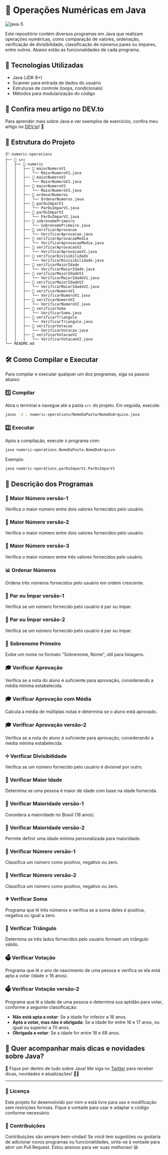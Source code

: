 # 📌 Operações Numéricas em Java

![java-5](https://github.com/user-attachments/assets/bec50591-407a-42ff-beb6-4d5c957e7324)

Este repositório contém diversos programas em Java que realizam operações numéricas, 
como comparação de valores, ordenação, verificação de divisibilidade, 
classificação de números pares ou ímpares, entre outros. 
Abaixo estão as funcionalidades de cada programa.

## 🚀 Tecnologias Utilizadas

- Java (JDK 8+)
- Scanner para entrada de dados do usuário
- Estruturas de controle (loops, condicionais)
- Métodos para modularização do código

## 📌 Confira meu artigo no DEV.to

Para aprender mais sobre Java e ver exemplos de exercícios, confira meu artigo no 
[DEV.to](https://dev.to/vitorpaiola/lista-de-exercicios-basicos-em-java-part-3-49b7)! 🚀

## 📂 Estrutura do Projeto

```estrutura
📦 numeric-operations
├── 📁 src
│   ├── 📁 numeric
│   │   ├── 📁 maiorNumeroV1
│   │   │   └── MaiorNumeroV1.java
│   │   ├── 📁 maiorNumeroV2
│   │   │   └── MaiorNumeroV2.java
│   │   ├── 📁 maiorNumeroV3
│   │   │   └── MaiorNumeroV3.java
│   │   ├── 📁 ordenarNumeros
│   │   │   └── OrdenarNumeros.java
│   │   ├── 📁 parOuImparV1
│   │   │   └── ParOuImparV1.java
│   │   ├── 📁 parOuImparV2
│   │   │   └── ParOuImparV2.java
│   │   ├── 📁 sobrenomePrimeiro
│   │   │   └── SobrenomePrimeiro.java
│   │   ├── 📁 verificarAprovacao
│   │   │   └── VerificarAprovacao.java
│   │   ├── 📁 verificarAprovacaoMedia
│   │   │   └── VerificarAprovacaoMedia.java
│   │   ├── 📁 verificarAprovacaoV2
│   │   │   └── VerificarAprovacaoV2.java
│   │   ├── 📁 verificarDivisibilidade
│   │   │   └── VerificarDivisibilidade.java
│   │   ├── 📁 verificarMaiorIdade
│   │   │   └── VerificarMaiorIdade.java
│   │   ├── 📁 verificarMaiorIdadeV1
│   │   │   └── VerificarMaiorIdadeV1.java
│   │   ├── 📁 verificarMaiorIdadeV2
│   │   │   └── VerificarMaiorIdadeV2.java
│   │   ├── 📁 verificarNumeroV1
│   │   │   └── VerificarNumeroV1.java
│   │   ├── 📁 verificarNumeroV2
│   │   │   └── VerificarNumeroV2.java
│   │   ├── 📁 verificarSoma
│   │   │   └── VerificarSoma.java
│   │   ├── 📁 verificarTriangulo
│   │   │   └── VerificarTriangulo.java
│   │   ├── 📁 verificarVotacao
│   │   │   └── VerificarVotacao.java
│   │   ├── 📁 verificarVotacaoV2
│   │   │   └── VerificarVotacaoV2.java
└── README.md
```

## 🛠️ Como Compilar e Executar

Para compilar e executar qualquer um dos programas, siga os passos abaixo:

### 1️⃣ **Compilar**

Abra o terminal e navegue até a pasta `src` do projeto. Em seguida, execute:

```sh
javac -d . numeric-operations/NomeDaPasta/NomeDoArquivo.java
```

### 2️⃣ **Executar**

Após a compilação, execute o programa com:

```sh
java numeric-operations.NomeDaPasta.NomeDoArquivo
```

Exemplo:

```sh
java numeric-operations.parOuImparV1.ParOuImparV1
```

## 📌 Descrição dos Programas

### 🔢 **Maior Número versão-1**
Verifica o maior número entre dois valores fornecidos pelo usuário.

### 🔢 **Maior Número versão-2**
Verifica o maior número entre dois valores fornecidos pelo usuário.

### 🔢 **Maior Número versão-3**
Verifica o maior número entre três valores fornecidos pelo usuário.

### 📊 **Ordenar Números**
Ordena três números fornecidos pelo usuário em ordem crescente.

### 🔄 **Par ou Ímpar versão-1**
Verifica se um número fornecido pelo usuário é par ou ímpar.

### 🔄 **Par ou Ímpar versão-2**
Verifica se um número fornecido pelo usuário é par ou ímpar.

### 📝 **Sobrenome Primeiro**
Exibe um nome no formato "Sobrenome, Nome", útil para listagens.

### 🎓 **Verificar Aprovação**
Verifica se a nota do aluno é suficiente para aprovação, considerando a média mínima estabelecida.

### 🎓 **Verificar Aprovação com Média**
Calcula a média de múltiplas notas e determina se o aluno está aprovado.

### 🎓 **Verificar Aprovação versão-2**
Verifica se a nota do aluno é suficiente para aprovação, considerando a média mínima estabelecida.

### ➗ **Verificar Divisibilidade**
Verifica se um número fornecido pelo usuário é divisível por outro.

### 🔞 **Verificar Maior Idade**
Determina se uma pessoa é maior de idade com base na idade fornecida.

### 🔞 **Verificar Maioridade versão-1**
Considera a maioridade no Brasil (18 anos).

### 🔞 **Verificar Maioridade versão-2**
Permite definir uma idade mínima personalizada para maioridade.

### 🔢 **Verificar Número versão-1**
Classifica um número como positivo, negativo ou zero.

### 🔢 **Verificar Número versão-2**
Classifica um número como positivo, negativo ou zero.

### ➕ **Verificar Soma**
Programa que lê três números e verifica se a soma deles é positiva, negativa ou igual a zero.

### 🔺 **Verificar Triângulo**
Determina se três lados fornecidos pelo usuário formam um triângulo válido.

### 🗳️ **Verificar Votação**
Programa que lê o ano de nascimento de uma pessoa e verifica se ela está apta a votar (idade ≥ 16 anos).

### 🗳️ **Verificar Votação versão-2**
Programa que lê a idade de uma pessoa e determina sua aptidão para votar, conforme a seguinte classificação:
- **Não está apta a votar**: Se a idade for inferior a 16 anos.
- **Apta a votar, mas não é obrigada**: Se a idade for entre 16 e 17 anos, ou igual ou superior a 70 anos.
- **Obrigada a votar**: Se a idade for entre 18 e 69 anos.

## 📌 Quer acompanhar mais dicas e novidades sobre Java?

🔔 Fique por dentro de tudo sobre Java! Me siga no [Twitter](https://x.com/v__souz) para receber dicas, novidades e atualizações! 🚀✨

---

### 📜 **Licença**
Este projeto foi desenvolvido por mim e está livre para uso e modificação sem restrições formais.
Fique à vontade para usar e adaptar o código conforme necessário.

### 🤝 **Contribuições**
Contribuições são sempre bem-vindas! Se você tem sugestões ou gostaria de adicionar novos programas ou funcionalidades,
sinta-se à vontade para abrir um Pull Request. Estou ansioso para ver suas melhorias! 😃
